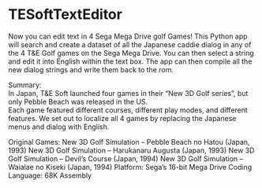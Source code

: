 # TESoftTextEditor
Now you can edit text in 4 Sega Mega Drive golf Games!
This Python app will search and create a dataset of all the Japanese caddie dialog in any of the 4 T&amp;E Golf games on the Sega Mega Drive.  You can then select a string and edit it into English within the text box.  The app can then compile all the new dialog strings and write them back to the rom.  

Summary:  
In Japan, T&E Soft launched four games in their “New 3D Golf series”, but only Pebble Beach was released in the US.  
Each game featured different courses, different play modes, and different features.  We set out to localize all 4 games by replacing the Japanese menus and dialog with English.  

Original Games:
New 3D Golf Simulation – Pebble Beach no Hatou (Japan, 1993)
New 3D Golf Simulation – Harukanaru Augusta (Japan, 1993)
New 3D Golf Simulation – Devil’s Course (Japan, 1994)
New 3D Golf Simulation – Waialae no Kiseki (Japan, 1994)
Platform: Sega’s 16-bit Mega Drive
Coding Language: 68K Assembly
